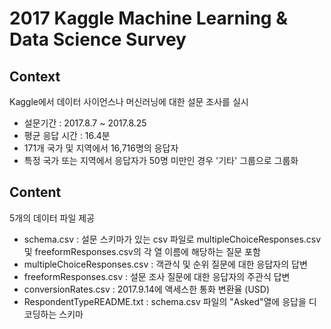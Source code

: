 # 2017 Kaggle Machine Learning & Data Science Survey

## Context
Kaggle에서 데이터 사이언스나 머신러닝에 대한 설문 조사를 실시
 - 설문기간 : 2017.8.7 ~ 2017.8.25
 - 평균 응답 시간 : 16.4분
 - 171개 국가 및 지역에서 16,716명의 응답자
 - 특정 국가 또는 지역에서 응답자가 50명 미만인 경우 '기타' 그룹으로 그룹화

## Content
5개의 데이터 파일 제공
 - schema.csv : 설문 스키마가 있는 csv 파일로 multipleChoiceResponses.csv 및 freeformResponses.csv의 각 열 이름에 해당하는 질문 포함
 - multipleChoiceResponses.csv : 객관식 및 순위 질문에 대한 응답자의 답변
 - freeformResponses.csv : 설문 조사 질문에 대한 응답자의 주관식 답변
 - conversionRates.csv : 2017.9.14에 액세스한 통화 변환율 (USD)
 - RespondentTypeREADME.txt : schema.csv 파일의 "Asked"열에 응답을 디코딩하는 스키마


